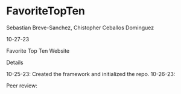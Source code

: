 # FavoriteTopTen

Sebastian Breve-Sanchez, Chistopher Ceballos Dominguez

10-27-23

Favorite Top Ten Website

Details

10-25-23: Created the framework and initialized the repo. 10-26-23:

Peer review: 
